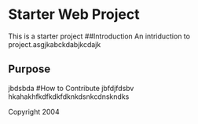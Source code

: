 # Starter Web Project
This is a starter project
##Introduction
An intriduction to project.asgjkabckdabjkcdajk
## Purpose
jbdsbda
#How to Contribute
jbfdjfdsbv
hkahakhfkdfkdkfdknkdsnkcdnskndks

Copyright 2004